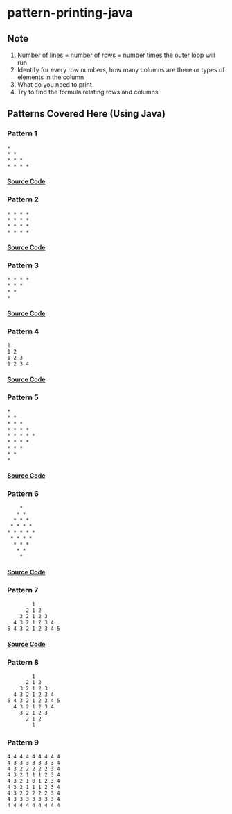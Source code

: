# pattern-printing-java

## Note
1. Number of lines = number of rows = number times the outer loop will run
2. Identify for every row numbers, how many columns are there or types of elements in the column
3. What do you need to print
4. Try to find the formula relating rows and columns

## Patterns Covered Here (Using Java)

### Pattern 1

```
* 
* * 
* * * 
* * * * 
```
#### [Source Code](pattern01.java)

### Pattern 2

```
* * * * 
* * * * 
* * * * 
* * * * 
```
#### [Source Code](pattern02.java)

### Pattern 3
```
* * * * 
* * * 
* * 
* 
```
#### [Source Code](pattern03.java)

### Pattern 4
```
1 
1 2 
1 2 3 
1 2 3 4 
```
#### [Source Code](pattern04.java)
### Pattern 5
```
* 
* * 
* * * 
* * * * 
* * * * * 
* * * * 
* * * 
* * 
* 
```
#### [Source Code](pattern05.java)

### Pattern 6
```
    *
   * *
  * * *
 * * * *
* * * * *
 * * * *
  * * *
   * *
    *
```
#### [Source Code](pattern06.java)
### Pattern 7
```
        1 
      2 1 2 
    3 2 1 2 3 
  4 3 2 1 2 3 4 
5 4 3 2 1 2 3 4 5
```
#### [Source Code](pattern07.java)

### Pattern 8
```
        1 
      2 1 2 
    3 2 1 2 3 
  4 3 2 1 2 3 4 
5 4 3 2 1 2 3 4 5
  4 3 2 1 2 3 4
    3 2 1 2 3
      2 1 2
        1
```

### Pattern 9
```
4 4 4 4 4 4 4 4 4 
4 3 3 3 3 3 3 3 4 
4 3 2 2 2 2 2 3 4 
4 3 2 1 1 1 2 3 4 
4 3 2 1 0 1 2 3 4
4 3 2 1 1 1 2 3 4
4 3 2 2 2 2 2 3 4
4 3 3 3 3 3 3 3 4
4 4 4 4 4 4 4 4 4
```